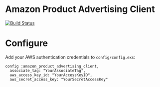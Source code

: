 Amazon Product Advertising Client
================================
[![Build Status](https://travis-ci.org/zachgarwood/elixir-amazon-product-advertising-client.svg?branch=master)](https://travis-ci.org/zachgarwood/elixir-amazon-product-advertising-client)

# Configure
Add your AWS authentication credentials to `config/config.exs`:

```
config :amazon_product_advertising_client,
  associate_tag: "YourAssociateTag",
  aws_access_key_id: "YourAccessKeyID",
  aws_secret_access_key: "YourSecretAccessKey"
```
